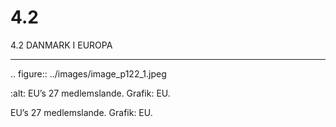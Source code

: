 # 4.2

4.2 
DANMARK I EUROPA


---

<!-- Figures extracted from nearby pages -->

.. figure:: ../images/image_p122_1.jpeg

   :alt: EU’s	27	medlemslande.	Grafik:	EU.

   EU’s	27	medlemslande.	Grafik:	EU.
